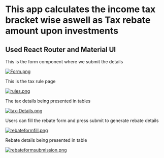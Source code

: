 # This app calculates the income tax bracket wise aswell as Tax rebate amount upon investments
<h2>Used React Router and Material UI</h2>

<p>This is the form component where we submit the details</p>

[![Form.png](https://i.postimg.cc/QMTTk98Z/Form.png)](https://postimg.cc/mcTkTr1m)

<p>This is the tax rule page</p>

[![rules.png](https://i.postimg.cc/NMvrNsMS/rules.png)](https://postimg.cc/2qT6yfn7)

<p>The tax details being presented in tables</p>

[![tax-Details.png](https://i.postimg.cc/W3cJ9NzL/tax-Details.png)](https://postimg.cc/yJndxz0v)

<p>Users can fill the rebate form and press submit to generate rebate details</p>

[![rebateformfill.png](https://i.postimg.cc/rprrC0Vc/rebateformfill.png)](https://postimg.cc/8FTcTCfn)

<p>Rebate details being presented in table</p>

[![rebateformsubmission.png](https://i.postimg.cc/yNZZXg1H/rebateformsubmission.png)](https://postimg.cc/3y3N3w0S)

